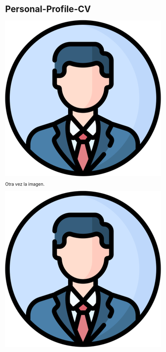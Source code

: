 # Personal-Profile-CV

![Descripción de la imagen](/images/3135768.png)

Otra vez la imagen.

![Descripción de la imagen](/images/3135768.png)
